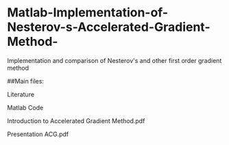 # Matlab-Implementation-of-Nesterov-s-Accelerated-Gradient-Method-
Implementation and comparison of Nesterov's and other first order gradient method

##Main files:

  Literature

  Matlab Code

  Introduction to Accelerated Gradient Method.pdf

  Presentation ACG.pdf



